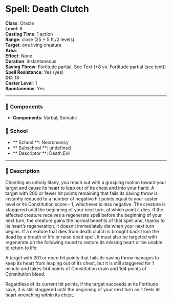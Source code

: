 
# Spell: Death Clutch
**Class**: Oracle  
**Level**: 8  
**Casting Time**: 1 action  
**Range**: close (25 + 5 ft./2 levels)  
**Target**: one living creature  
**Area**:   
**Effect**: _None_  
**Duration**: instantaneous  
**Saving Throw**: Fortitude partial, See Text (+8 vs. Fortitude partial (see text))  
**Spell Resistance**: Yes (yes)  
**DC**: 18  
**Caster Level**: 1  
**Spontaneous**: Yes

---

### 🔮 Components
- **Components**: Verbal, Somatic

### 🏫 School
- ** School **: Necromancy
- ** Subschool **: undefined
- ** Descriptor **: Death,Evil
---

### 📜 Description
Chanting an unholy litany, you reach out with a grasping motion toward your target and cause its heart to leap out of its chest and into your hand. A target with 200 or fewer hit points remaining that fails its saving throw is instantly reduced to a number of negative hit points equal to your caster level or its Constitution score - 1, whichever is less negative. The creature is staggered until the beginning of your next turn, at which point it dies. If the affected creature receives a regenerate spell before the beginning of your next turn, the creature gains the normal benefits of that spell and, thanks to its heart’s regeneration, it doesn’t immediately die when your next turn begins. If a creature that dies from death clutch is brought back from the dead by a breath of life or raise dead spell, it must also be targeted with regenerate on the following round to restore its missing heart or be unable to return to life.

A target with 201 or more hit points that fails its saving throw manages to keep its heart from leaping out of its chest, but it is still staggered for 1 minute and takes 1d4 points of Constitution drain and 1d4 points of Constitution bleed.

Regardless of its current hit points, if the target succeeds at its Fortitude save, it is still staggered until the beginning of your next turn as it feels its heart wrenching within its chest.

